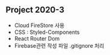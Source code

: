 ## Project 2020-3

- Cloud FireStore 사용
- CSS : Styled-Components
- React Router Dom
- Firebase관련 작성 파일 .gitignore 처리
